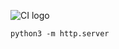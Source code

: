 ![CI logo](https://codeinstitute.s3.amazonaws.com/fullstack/ci_logo_small.png)



`python3 -m http.server`


